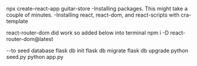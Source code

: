 npx create-react-app guitar-store
-Installing packages. This might take a couple of minutes.
-Installing react, react-dom, and react-scripts with cra-template

react-router-dom did work so added below into terminal
npm i -D react-router-dom@latest



--to seed database
flask db init
flask db migrate
flask db upgrade
python seed.py
python app.py